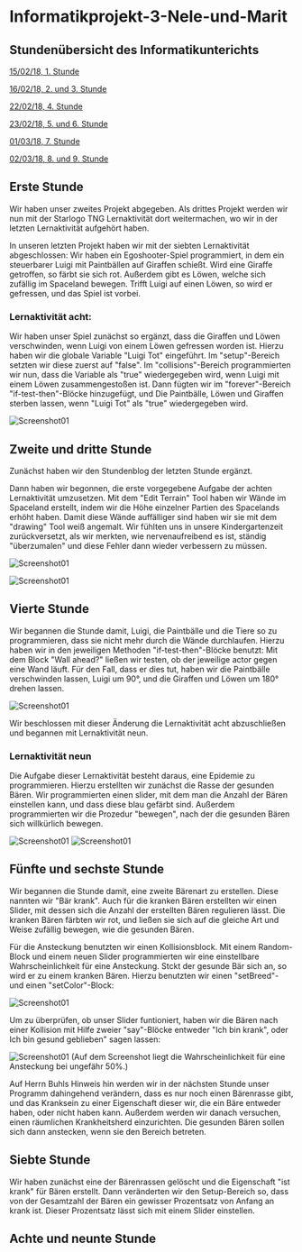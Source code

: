 # Informatikprojekt-3-Nele-und-Marit
## Stundenübersicht des Informatikunterichts

[15/02/18, 1. Stunde](#1)

[16/02/18, 2. und 3. Stunde](#2)

[22/02/18, 4. Stunde](#3)

[23/02/18, 5. und 6. Stunde](#4)

[01/03/18, 7. Stunde](#5)

[02/03/18, 8. und 9. Stunde](#6)


## Erste Stunde<a name="1"></a>

Wir haben  unser zweites Projekt abgegeben. Als drittes Projekt werden wir nun mit der Starlogo TNG Lernaktivität dort weitermachen, wo wir in der letzten Lernaktivität aufgehört haben. 

In unseren letzten Projekt haben wir mit der siebten Lernaktivität abgeschlossen: Wir haben ein Egoshooter-Spiel programmiert, in dem ein steuerbarer Luigi mit Paintbällen auf Giraffen schießt. Wird eine Giraffe getroffen, so färbt sie sich rot. Außerdem gibt es Löwen, welche sich zufällig im Spaceland bewegen. Trifft Luigi auf einen Löwen, so wird er gefressen, und das Spiel ist vorbei.

### Lernaktivität acht:

Wir haben unser Spiel zunächst so ergänzt, dass die Giraffen und Löwen verschwinden, wenn Luigi von einem Löwen gefressen worden ist.
Hierzu haben wir die globale Variable "Luigi Tot" eingeführt. Im "setup"-Bereich setzten wir diese zuerst auf "false". Im "collisions"-Bereich programmierten wir nun, dass die Variable als "true" wiedergegeben wird, wenn Luigi mit einem Löwen zusammengestoßen ist.
Dann fügten wir im "forever"-Bereich "if-test-then"-Blöcke hinzugefügt, und Die Paintbälle, Löwen und Giraffen sterben lassen, wenn "Luigi Tot" als "true" wiedergegeben wird.

![Screenshot01](Bilder/Screenshot.sltng.29.png "sltng")


## Zweite und dritte Stunde<a name="2"></a>

Zunächst haben wir den Stundenblog der letzten Stunde ergänzt.

Dann haben wir begonnen, die erste vorgegebene Aufgabe der achten Lernaktivität umzusetzen. Mit dem "Edit Terrain" Tool haben wir Wände im Spaceland erstellt, indem wir die Höhe einzelner Partien des Spacelands erhöht haben. Damit diese Wände auffälliger sind haben wir sie mit dem "drawing" Tool weiß angemalt. Wir fühlten uns in unsere Kindergartenzeit zurückversetzt, als wir merkten, wie nervenaufreibend es ist, ständig "überzumalen" und diese Fehler dann wieder verbessern zu müssen.

![Screenshot01](Bilder/Screenshot.sltng.31.png "sltng")

![Screenshot01](Bilder/Screenshot.sltng.30.png "sltng")


## Vierte Stunde<a name="3"></a>

Wir begannen die Stunde damit, Luigi, die Paintbälle und die Tiere so zu programmieren, dass sie nicht mehr durch die Wände durchlaufen. Hierzu haben wir in den jeweiligen Methoden "if-test-then"-Blöcke benutzt: Mit dem Block "Wall ahead?" ließen wir testen, ob der jeweilige actor gegen eine Wand läuft. Für den Fall, dass er dies tut, haben wir die Paintbälle verschwinden lassen, Luigi um 90°, und die Giraffen und Löwen um 180° drehen lassen.  

![Screenshot01](Bilder/Screenshot.sltng.32.png "sltng")

Wir beschlossen mit dieser Änderung die Lernaktivität acht abzuschließen und begannen mit Lernaktivität neun.

### Lernaktivität neun

Die Aufgabe dieser Lernaktivität besteht daraus, eine Epidemie zu programmieren. Hierzu erstellten wir zunächst die Rasse der gesunden Bären. Wir programmierten einen slider, mit dem man die Anzahl der Bären einstellen kann, und dass diese blau gefärbt sind. Außerdem programmierten wir die Prozedur "bewegen", nach der die gesunden Bären sich willkürlich bewegen.

![Screenshot01](Bilder/Screenshot.sltng.33.png "sltng")
![Screenshot01](Bilder/Screenshot.sltng.34.png "sltng")


## Fünfte und sechste Stunde<a name="4"></a>

Wir begannen die Stunde damit, eine zweite Bärenart zu erstellen. Diese nannten wir "Bär krank". Auch für die kranken Bären erstellten wir einen Slider, mit dessen sich die Anzahl der erstellten Bären regulieren lässt. Die kranken Bären färbten wir rot, und ließen sie sich auf die gleiche Art und Weise zufällig bewegen, wie die gesunden Bären.

Für die Ansteckung benutzten wir einen Kollisionsblock. Mit einem Random-Block und einem neuen Slider programmierten wir eine einstellbare Wahrscheinlichkeit für eine Ansteckung. Stckt der gesunde Bär sich an, so wird er zu einem kranken Bären. Hierzu benutzten wir einen "setBreed"- und einen "setColor"-Block:

![Screenshot01](Bilder/Screenshot.sltng.35.png "sltng")

Um zu überprüfen, ob unser Slider funtioniert, haben wir die Bären nach einer Kollision mit Hilfe zweier "say"-Blöcke entweder "Ich bin krank", oder Ich bin gesund geblieben" sagen lassen:

![Screenshot01](Bilder/Screenshot.sltng.36.png "sltng")
(Auf dem Screenshot liegt die Wahrscheinlichkeit für eine Ansteckung bei ungefähr 50%.)

Auf Herrn Buhls Hinweis hin werden wir in der nächsten Stunde unser Programm dahingehend verändern, dass es nur noch einen Bärenrasse gibt, und das Kranksein zu einer Eigenschaft dieser wir, die ein Bäre entweder haben, oder nicht haben kann.
Außerdem werden wir danach versuchen, einen räumlichen Krankheitsherd einzurichten. Die gesunden Bären sollen sich dann anstecken, wenn sie den Bereich betreten.

## Siebte Stunde<a name="5"></a>

Wir haben zunächst eine der Bärenrassen gelöscht und die Eigenschaft "ist krank" für Bären erstellt. Dann veränderten wir den Setup-Bereich so, dass von der Gesamtzahl der Bären ein gewisser Prozentsatz von Anfang an krank ist. Dieser Prozentsatz lässt sich mit einem Slider einstellen.


## Achte und neunte Stunde<a name="6"></a>



